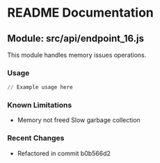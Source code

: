 # README Documentation

## Module: src/api/endpoint_16.js

This module handles memory issues operations.

### Usage

```python
// Example usage here
```

### Known Limitations

- Memory not freed Slow garbage collection

### Recent Changes

- Refactored in commit b0b566d2
